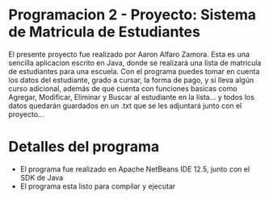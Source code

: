 # Programacion 2 - Proyecto: Sistema de Matricula de Estudiantes
El presente proyecto fue realizado por Aaron Alfaro Zamora. Esta es una sencilla aplicacion escrito en Java, donde se realizará una lista de matricula de estudiantes para una escuela.
Con el programa puedes tomar en cuenta los datos del estudiante, grado a cursar, la forma de pago, y si lleva algún curso adicional, además de que cuenta con funciones basicas como Agregar, Modificar, Eliminar y Buscar al estudiante en la lista... y todos los datos quedarán guardados en un .txt que se les adjuntará junto con el proyecto...

# Detalles del programa
- El programa fue realizado en Apache NetBeans IDE 12.5, junto con el SDK de Java
- El programa esta listo para compilar y ejecutar
